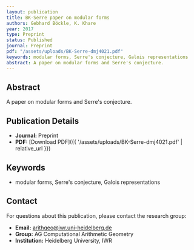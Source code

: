 ```yaml
---
layout: publication
title: BK-Serre paper on modular forms
authors: Gebhard Böckle, K. Khare
year: 2017
type: Preprint
status: Published
journal: Preprint
pdf: "/assets/uploads/BK-Serre-dmj4021.pdf"
keywords: modular forms, Serre's conjecture, Galois representations
abstract: A paper on modular forms and Serre's conjecture.
---
```

## Abstract

A paper on modular forms and Serre's conjecture.

## Publication Details

- **Journal:** Preprint
- **PDF:** [Download PDF]({{ \'/assets/uploads/BK-Serre-dmj4021.pdf\' | relative_url }})

## Keywords

- modular forms, Serre's conjecture, Galois representations


## Contact

For questions about this publication, please contact the research group:
- **Email:** arithgeo@iwr.uni-heidelberg.de
- **Group:** AG Computational Arithmetic Geometry
- **Institution:** Heidelberg University, IWR